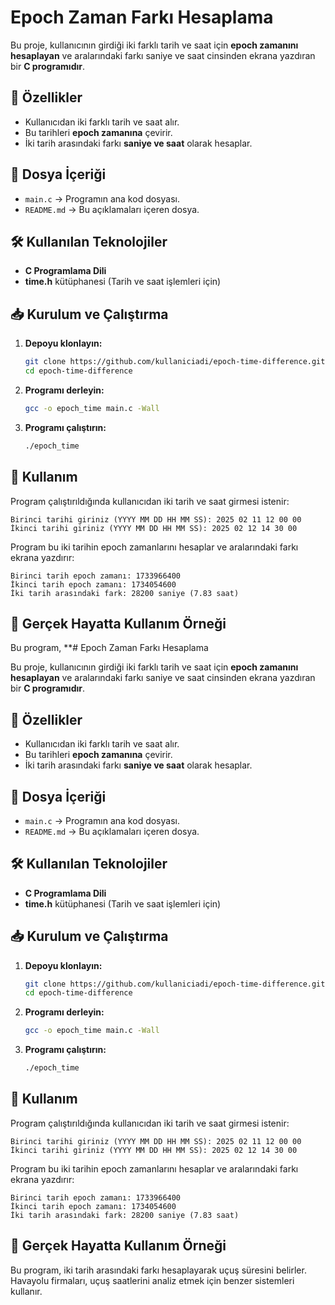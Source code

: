 # Epoch Zaman Farkı Hesaplama

Bu proje, kullanıcının girdiği iki farklı tarih ve saat için **epoch zamanını hesaplayan** ve aralarındaki farkı saniye ve saat cinsinden ekrana yazdıran bir **C programıdır**.

## 📌 Özellikler
- Kullanıcıdan iki farklı tarih ve saat alır.
- Bu tarihleri **epoch zamanına** çevirir.
- İki tarih arasındaki farkı **saniye ve saat** olarak hesaplar.

## 📂 Dosya İçeriği
- `main.c` → Programın ana kod dosyası.
- `README.md` → Bu açıklamaları içeren dosya.

## 🛠 Kullanılan Teknolojiler
- **C Programlama Dili**
- **time.h** kütüphanesi (Tarih ve saat işlemleri için)

## 📥 Kurulum ve Çalıştırma

1. **Depoyu klonlayın:**
   ```bash
   git clone https://github.com/kullaniciadi/epoch-time-difference.git
   cd epoch-time-difference
   ```

2. **Programı derleyin:**
   ```bash
   gcc -o epoch_time main.c -Wall
   ```

3. **Programı çalıştırın:**
   ```bash
   ./epoch_time
   ```

## 📌 Kullanım

Program çalıştırıldığında kullanıcıdan iki tarih ve saat girmesi istenir:
```
Birinci tarihi giriniz (YYYY MM DD HH MM SS): 2025 02 11 12 00 00
İkinci tarihi giriniz (YYYY MM DD HH MM SS): 2025 02 12 14 30 00
```

Program bu iki tarihin epoch zamanlarını hesaplar ve aralarındaki farkı ekrana yazdırır:
```
Birinci tarih epoch zamanı: 1733966400
İkinci tarih epoch zamanı: 1734054600
İki tarih arasındaki fark: 28200 saniye (7.83 saat)
```

## 🎯 Gerçek Hayatta Kullanım Örneği
Bu program, **# Epoch Zaman Farkı Hesaplama

Bu proje, kullanıcının girdiği iki farklı tarih ve saat için **epoch zamanını hesaplayan** ve aralarındaki farkı saniye ve saat cinsinden ekrana yazdıran bir **C programıdır**.

## 📌 Özellikler
- Kullanıcıdan iki farklı tarih ve saat alır.
- Bu tarihleri **epoch zamanına** çevirir.
- İki tarih arasındaki farkı **saniye ve saat** olarak hesaplar.

## 📂 Dosya İçeriği
- `main.c` → Programın ana kod dosyası.
- `README.md` → Bu açıklamaları içeren dosya.

## 🛠 Kullanılan Teknolojiler
- **C Programlama Dili**
- **time.h** kütüphanesi (Tarih ve saat işlemleri için)

## 📥 Kurulum ve Çalıştırma

1. **Depoyu klonlayın:**
   ```bash
   git clone https://github.com/kullaniciadi/epoch-time-difference.git
   cd epoch-time-difference
   ```

2. **Programı derleyin:**
   ```bash
   gcc -o epoch_time main.c -Wall
   ```

3. **Programı çalıştırın:**
   ```bash
   ./epoch_time
   ```

## 📌 Kullanım

Program çalıştırıldığında kullanıcıdan iki tarih ve saat girmesi istenir:
```
Birinci tarihi giriniz (YYYY MM DD HH MM SS): 2025 02 11 12 00 00
İkinci tarihi giriniz (YYYY MM DD HH MM SS): 2025 02 12 14 30 00
```

Program bu iki tarihin epoch zamanlarını hesaplar ve aralarındaki farkı ekrana yazdırır:
```
Birinci tarih epoch zamanı: 1733966400
İkinci tarih epoch zamanı: 1734054600
İki tarih arasındaki fark: 28200 saniye (7.83 saat)
```

## 🎯 Gerçek Hayatta Kullanım Örneği
Bu program, iki tarih arasındaki farkı hesaplayarak uçuş süresini belirler. Havayolu firmaları, uçuş saatlerini analiz etmek için benzer sistemleri kullanır.



